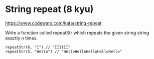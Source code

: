 # String repeat (8 kyu)

https://www.codewars.com/kata/string-repeat

Write a function called repeatStr which repeats the given string string exactly n times.

```
repeatStr(6, "I") // "IIIIII"
repeatStr(5, "Hello") // "HelloHelloHelloHelloHello"
```
